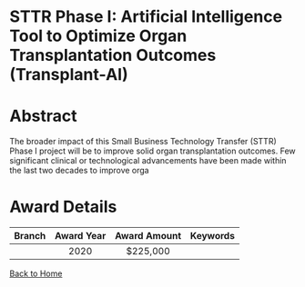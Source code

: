 
STTR Phase I: Artificial Intelligence Tool to Optimize Organ Transplantation Outcomes (Transplant-AI)
=====================================================================================================

# Abstract


The broader impact of this Small Business Technology Transfer (STTR) Phase I project will be to improve solid organ transplantation outcomes. Few significant clinical or technological advancements have been made within the last two decades to improve orga  

# Award Details

|Branch|Award Year|Award Amount|Keywords|
| :---: | :---: | :---: | :---: |
||2020|$225,000||
  
  


[Back to Home](https://github.com/chrischow/dod_sbir_awards#622)